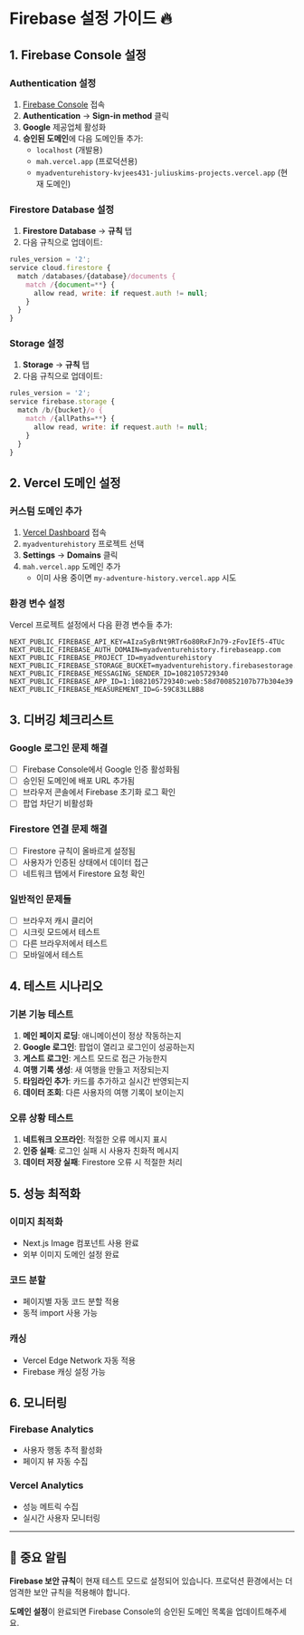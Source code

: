 # Firebase 설정 가이드 🔥

## 1. Firebase Console 설정

### Authentication 설정
1. [Firebase Console](https://console.firebase.google.com/project/myadventurehistory) 접속
2. **Authentication** → **Sign-in method** 클릭
3. **Google** 제공업체 활성화
4. **승인된 도메인**에 다음 도메인들 추가:
   - `localhost` (개발용)
   - `mah.vercel.app` (프로덕션용)
   - `myadventurehistory-kvjees431-juliuskims-projects.vercel.app` (현재 도메인)

### Firestore Database 설정
1. **Firestore Database** → **규칙** 탭
2. 다음 규칙으로 업데이트:
```javascript
rules_version = '2';
service cloud.firestore {
  match /databases/{database}/documents {
    match /{document=**} {
      allow read, write: if request.auth != null;
    }
  }
}
```

### Storage 설정
1. **Storage** → **규칙** 탭
2. 다음 규칙으로 업데이트:
```javascript
rules_version = '2';
service firebase.storage {
  match /b/{bucket}/o {
    match /{allPaths=**} {
      allow read, write: if request.auth != null;
    }
  }
}
```

## 2. Vercel 도메인 설정

### 커스텀 도메인 추가
1. [Vercel Dashboard](https://vercel.com/dashboard) 접속
2. `myadventurehistory` 프로젝트 선택
3. **Settings** → **Domains** 클릭
4. `mah.vercel.app` 도메인 추가
   - 이미 사용 중이면 `my-adventure-history.vercel.app` 시도

### 환경 변수 설정
Vercel 프로젝트 설정에서 다음 환경 변수들 추가:
```
NEXT_PUBLIC_FIREBASE_API_KEY=AIzaSyBrNt9RTr6o80RxFJn79-zFovIEf5-4TUc
NEXT_PUBLIC_FIREBASE_AUTH_DOMAIN=myadventurehistory.firebaseapp.com
NEXT_PUBLIC_FIREBASE_PROJECT_ID=myadventurehistory
NEXT_PUBLIC_FIREBASE_STORAGE_BUCKET=myadventurehistory.firebasestorage.app
NEXT_PUBLIC_FIREBASE_MESSAGING_SENDER_ID=1082105729340
NEXT_PUBLIC_FIREBASE_APP_ID=1:1082105729340:web:58d700852107b77b304e39
NEXT_PUBLIC_FIREBASE_MEASUREMENT_ID=G-59C83LLBB8
```

## 3. 디버깅 체크리스트

### Google 로그인 문제 해결
- [ ] Firebase Console에서 Google 인증 활성화됨
- [ ] 승인된 도메인에 배포 URL 추가됨
- [ ] 브라우저 콘솔에서 Firebase 초기화 로그 확인
- [ ] 팝업 차단기 비활성화

### Firestore 연결 문제 해결
- [ ] Firestore 규칙이 올바르게 설정됨
- [ ] 사용자가 인증된 상태에서 데이터 접근
- [ ] 네트워크 탭에서 Firestore 요청 확인

### 일반적인 문제들
- [ ] 브라우저 캐시 클리어
- [ ] 시크릿 모드에서 테스트
- [ ] 다른 브라우저에서 테스트
- [ ] 모바일에서 테스트

## 4. 테스트 시나리오

### 기본 기능 테스트
1. **메인 페이지 로딩**: 애니메이션이 정상 작동하는지
2. **Google 로그인**: 팝업이 열리고 로그인이 성공하는지
3. **게스트 로그인**: 게스트 모드로 접근 가능한지
4. **여행 기록 생성**: 새 여행을 만들고 저장되는지
5. **타임라인 추가**: 카드를 추가하고 실시간 반영되는지
6. **데이터 조회**: 다른 사용자의 여행 기록이 보이는지

### 오류 상황 테스트
1. **네트워크 오프라인**: 적절한 오류 메시지 표시
2. **인증 실패**: 로그인 실패 시 사용자 친화적 메시지
3. **데이터 저장 실패**: Firestore 오류 시 적절한 처리

## 5. 성능 최적화

### 이미지 최적화
- Next.js Image 컴포넌트 사용 완료
- 외부 이미지 도메인 설정 완료

### 코드 분할
- 페이지별 자동 코드 분할 적용
- 동적 import 사용 가능

### 캐싱
- Vercel Edge Network 자동 적용
- Firebase 캐싱 설정 가능

## 6. 모니터링

### Firebase Analytics
- 사용자 행동 추적 활성화
- 페이지 뷰 자동 수집

### Vercel Analytics
- 성능 메트릭 수집
- 실시간 사용자 모니터링

---

## 🚨 중요 알림

**Firebase 보안 규칙**이 현재 테스트 모드로 설정되어 있습니다. 
프로덕션 환경에서는 더 엄격한 보안 규칙을 적용해야 합니다.

**도메인 설정**이 완료되면 Firebase Console의 승인된 도메인 목록을 업데이트해주세요.
